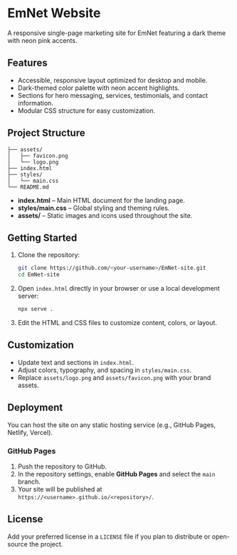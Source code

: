 # EmNet Website

A responsive single-page marketing site for EmNet featuring a dark theme with neon pink accents.

## Features
- Accessible, responsive layout optimized for desktop and mobile.
- Dark-themed color palette with neon accent highlights.
- Sections for hero messaging, services, testimonials, and contact information.
- Modular CSS structure for easy customization.

## Project Structure
```
├── assets/
│   ├── favicon.png
│   └── logo.png
├── index.html
├── styles/
│   └── main.css
└── README.md
```
- **index.html** – Main HTML document for the landing page.
- **styles/main.css** – Global styling and theming rules.
- **assets/** – Static images and icons used throughout the site.

## Getting Started
1. Clone the repository:
   ```bash
   git clone https://github.com/<your-username>/EmNet-site.git
   cd EmNet-site
   ```
2. Open `index.html` directly in your browser or use a local development server:
   ```bash
   npx serve .
   ```
3. Edit the HTML and CSS files to customize content, colors, or layout.

## Customization
- Update text and sections in `index.html`.
- Adjust colors, typography, and spacing in `styles/main.css`.
- Replace `assets/logo.png` and `assets/favicon.png` with your brand assets.

## Deployment
You can host the site on any static hosting service (e.g., GitHub Pages, Netlify, Vercel).

### GitHub Pages
1. Push the repository to GitHub.
2. In the repository settings, enable **GitHub Pages** and select the `main` branch.
3. Your site will be published at `https://<username>.github.io/<repository>/`.

## License
Add your preferred license in a `LICENSE` file if you plan to distribute or open-source the project.
